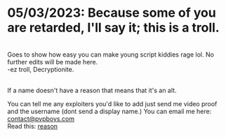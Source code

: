 <h1>05/03/2023: Because some of you are retarded, I'll say it; this is a troll.</h1> <br />
Goes to show how easy you can make young script kiddies rage lol. No further edits will be made here. <br />
-ez troll, Decryptionite.
<br />
<br />


If a name doesn't have a reason that means that it's an alt.

You can tell me any exploiters you'd like to add just send me video proof and the username (dont send a display name.) 
You can email me here: contact@pvpboys.com
<br />
Read this: <a href="reason">reason</a>
<br />


